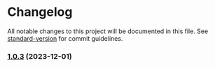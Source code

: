 # Changelog

All notable changes to this project will be documented in this file. See [standard-version](https://github.com/conventional-changelog/standard-version) for commit guidelines.

### [1.0.3](https://github.com/vvvliqian917/generate-build-info/compare/v1.0.2...v1.0.3) (2023-12-01)
